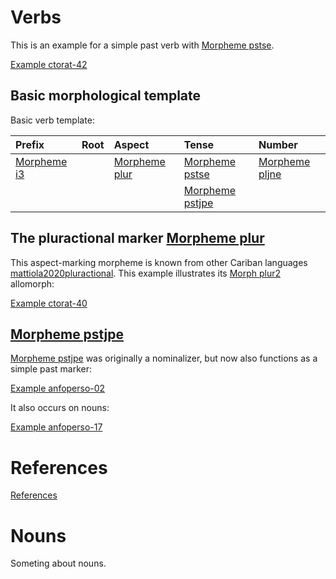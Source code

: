 # Verbs <a name="sec:verbs"></a> 

This is an example for a simple past verb with [Morpheme pstse](MorphsetTable#cldf:pstse).

[Example ctorat-42](ExampleTable#cldf:ctorat-42)

## Basic morphological template

Basic verb template:<a name="verb_templ"></a>

| Prefix   | Root   | Aspect     | Tense        | Number      |
|:---------|:-------|:-----------|:-------------|:------------|
| [Morpheme i3](MorphsetTable#cldf:i3) |        | [Morpheme plur](MorphsetTable#cldf:plur) | [Morpheme pstse](MorphsetTable#cldf:pstse)  | [Morpheme pljne](MorphsetTable#cldf:pljne) |
|          |        |            | [Morpheme pstjpe](MorphsetTable#cldf:pstjpe) |             |

## The pluractional marker [Morpheme plur](MorphsetTable#cldf:plur)
This aspect-marking morpheme is known from other Cariban languages [mattiola2020pluractional](sources.bib?with_internal_ref_link&ref&year_brackets=round#cldf:mattiola2020pluractional).
This example illustrates its [Morph plur2](MorphTable#cldf:plur2) allomorph:

[Example ctorat-40](ExampleTable#cldf:ctorat-40)

## [Morpheme pstjpe](MorphsetTable#cldf:pstjpe)
[Morpheme pstjpe](MorphsetTable#cldf:pstjpe) was originally a nominalizer, but now also functions as a simple past marker:

[Example anfoperso-02](ExampleTable#cldf:anfoperso-02)

It also occurs on nouns:

[Example anfoperso-17](ExampleTable#cldf:anfoperso-17)

# References
[References](Source?with_anchor#cldf:__all__)
# Nouns

Someting about nouns.
